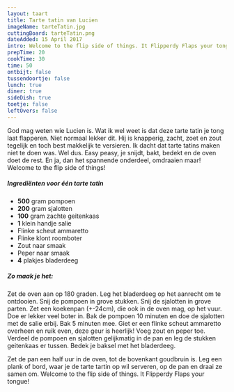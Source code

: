 ```yaml
---
layout: taart
title: Tarte tatin van Lucien
imageName: tarteTatin.jpg
cuttingBoard: tarteTatin.png
dateAdded: 15 April 2017
intro: Welcome to the flip side of things. It Flipperdy Flaps your tongue!
prepTime: 20
cookTime: 30
time: 50
ontbijt: false
tussendoortje: false
lunch: true
diner: true
sideDish: true
toetje: false
leftOvers: false
---
```


God mag weten wie Lucien is. Wat ik wel weet is dat deze tarte tatin je tong laat flapperen. Niet normaal lekker dit. Hij is knapperig, zacht, zoet en zout tegelijk en toch best makkelijk te versieren. Ik dacht dat tarte tatins maken niet te doen was. Wel dus. Easy peasy, je snijdt, bakt, bedekt en de oven doet de rest. En ja, dan het spannende onderdeel, omdraaien maar! Welcome to the flip side of things!

##### Ingrediënten voor één tarte tatin
* <b>500</b> gram pompoen
* <b>200</b> gram sjalotten
* <b>100</b> gram zachte geitenkaas
* <b>1</b> klein handje salie
* Flinke scheut ammaretto
* Flinke klont roomboter
* Zout naar smaak
* Peper naar smaak
* <b>4</b> plakjes bladerdeeg

##### Zo maak je het:
Zet de oven aan op 180 graden.
Leg het bladerdeeg op het aanrecht om te ontdooien.
Snij de pompoen in grove stukken.
Snij de sjalotten in grove parten.
Zet een koekenpan (+-24cm), die ook in de oven mag, op het vuur. Doe er lekker veel boter in. Bak de pompoen 10 minuten en doe de sjalotten met de salie erbij. Bak 5 minuten mee. Giet er een flinke scheut ammaretto overheen en ruik even, deze geur is heerlijk! Voeg zout en peper toe. Verdeel de pompoen en sjalotten gelijkmatig in de pan en leg de stukken geitenkaas er tussen.
Bedek je baksel met het bladerdeeg.

Zet de pan een half uur in de oven, tot de bovenkant goudbruin is.
Leg een plank of bord, waar je de tarte tartin op wil serveren, op de pan en draai ze samen om. Welcome to the flip side of things. It Flipperdy Flaps your tongue!
